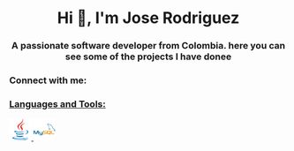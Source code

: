 <h1 align="center">Hi 👋, I'm Jose Rodriguez</h1>
<h3 align="center">A passionate software developer from Colombia. here you can see some of the projects I have donee </h3>

<h3 align="left">Connect with me: <a href="https://www.linkedin.com/in/jose-rodriguez-687b07262/" target="_blank" rel="noreferrer"></h3>
<p align="left">
</p>

<h3 align="left">Languages and Tools:</h3>
<p align="left"> <a href="https://www.java.com" target="_blank" rel="noreferrer"> <img src="https://raw.githubusercontent.com/devicons/devicon/master/icons/java/java-original.svg" alt="java" width="40" height="40"/> </a> <a href="https://www.mysql.com/" target="_blank" rel="noreferrer"> <img src="https://raw.githubusercontent.com/devicons/devicon/master/icons/mysql/mysql-original-wordmark.svg" alt="mysql" width="40" height="40"/> </a>  </p>

